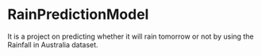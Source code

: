 # RainPredictionModel
It is a project on predicting whether it will rain tomorrow or not by using the Rainfall in Australia dataset.

